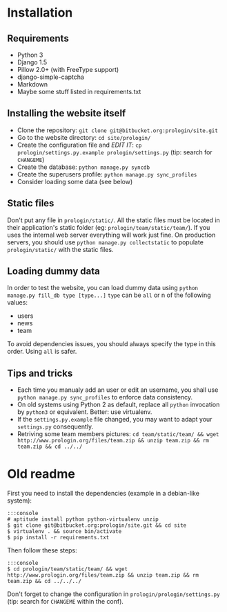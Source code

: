 # Installation


## Requirements

* Python 3
* Django 1.5
* Pillow 2.0+ (with FreeType support)
* django-simple-captcha
* Markdown
* Maybe some stuff listed in requirements.txt


## Installing the website itself

* Clone the repository: `git clone git@bitbucket.org:prologin/site.git`
* Go to the website directory: `cd site/prologin/`
* Create the configuration file and _EDIT IT_: `cp prologin/settings.py.example prologin/settings.py` (tip: search for `CHANGEME`)
* Create the database: `python manage.py syncdb`
* Create the superusers profile: `python manage.py sync_profiles`
* Consider loading some data (see below)


## Static files

Don't put any file in `prologin/static/`. All the static files must be located in their application's static folder (eg: `prologin/team/static/team/`). If you uses the internal web server everything will work just fine. On production servers, you should use `python manage.py collectstatic` to populate `prologin/static/` with the static files.


## Loading dummy data

In order to test the website, you can load dummy data using `python manage.py fill_db type [type...]`
`type` can be `all` or n of the following values:

* users
* news
* team

To avoid dependencies issues, you should always specify the type in this order. Using `all` is safer.


## Tips and tricks

* Each time you manualy add an user or edit an username, you shall use `python manage.py sync_profiles` to enforce data consistency.
* On old systems using Python 2 as default, replace all `python` invocation by `python3` or equivalent. Better: use virtualenv.
* If the `settings.py.example` file changed, you may want to adapt your `settings.py` consequently.
* Retriving some team members pictures: `cd team/static/team/ && wget http://www.prologin.org/files/team.zip && unzip team.zip && rm team.zip && cd ../../`



# Old readme

First you need to install the dependencies (example in a debian-like system):

    :::console
    # aptitude install python python-virtualenv unzip
    $ git clone git@bitbucket.org:prologin/site.git && cd site
    $ virtualenv . && source bin/activate
    $ pip install -r requirements.txt

Then follow these steps:

    :::console
    $ cd prologin/team/static/team/ && wget http://www.prologin.org/files/team.zip && unzip team.zip && rm team.zip && cd ../../../

Don't forget to change the configuration in `prologin/prologin/settings.py` (tip: search for `CHANGEME` within the conf).
